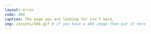 ```yaml
---
layout: error
code: 404
caption: The page you are looking for isn't here.
img: /assets/404.gif # if you have a 404 image then put it here
---
```

